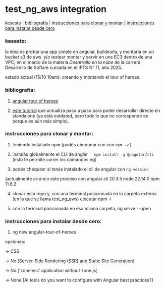 # test_ng_aws integration

[kesesto](#kesesto) | [bibliografía](#bibliograf%C3%ADa) | [instrucciones para clonar y montar](#instrucciones-para-clonar-y-montar) | [instrucciones para instalar desde cero](#instrucciones-para-instalar-desde-cero)

### kesesto:

la idea es probar una app simple en angular, buildearla, y montarla en un bucket s3 de aws. y/o testear montar y servir en una EC3 dentro de una VPC, en el marco de la materia _Desarrollo en la nube_ de la carrera Desarrollo de Softare cursada en el IFTS N° 11, año 2025.

estado actual (15/10 10am): creando y montando el tour of heroes.

### bibliografía:

1. [angular tour of heroes](https://v17.angular.io/tutorial/tour-of-heroes)

2. [este tutorial](https://www.guido-flohr.net/standalone-angular-tour-of-heroes/) que actualiza paso a paso para poder desarrollar directo en standalone (ya está outdated, pero todo lo que no corresponde es porque es aún más simple).

### instrucciones para clonar y montar: 

1. teniendo instalado npm (podés chequear con con `npm -v` )

2. instalàs globalmente el CLI de anglar     `npm install -g @angular/cli`
(esto te permite correr los comandos ng)

3. podés chequear si tenés instalado el cli de angular con `ng version`

(actualmente arranco este proceso con angular cli 20.3.5 node 22.14.0 npm 11.6.2

4. clonar esta repo y, con una terminal posicionada en la carpeta externa (en la que se llama test_ng_aws) ejecutar npm -i

5. con la terminal posicionada en esa misma carpeta, ng serve --open

### instrucciones para instalar desde cero: 

1. ng new angular-tour-of-heroes

opciones:

-> CSS

-> No [Server-Side Rendering (SSR) and Static Site Generation]

-> No ['zoneless' application without zone.js]

-> None [AI tools do you want to configure with Angular best practices?]

